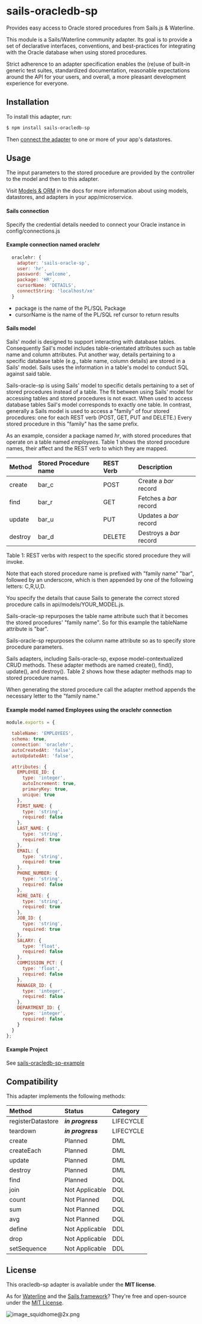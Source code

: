 # sails-oracledb-sp

Provides easy access to Oracle stored procedures from Sails.js & Waterline.

This module is a Sails/Waterline community adapter.  Its goal is to provide a set of declarative interfaces,
conventions, and best-practices for integrating with the Oracle database when using stored procedures.

Strict adherence to an adapter specification enables the (re)use of built-in generic test suites, standardized
documentation, reasonable expectations around the API for your users, and overall, a more pleasant development
experience for everyone.


## Installation

To install this adapter, run:

```sh
$ npm install sails-oracledb-sp
```

Then [connect the adapter](https://sailsjs.com/documentation/reference/configuration/sails-config-datastores)
to one or more of your app's datastores.

## Usage

The input parameters to the stored procedure are provided by the controller to the model and then to this
adapter.

Visit [Models & ORM](https://sailsjs.com/docs/concepts/models-and-orm) in the docs for more information about
using models, datastores, and adapters in your app/microservice.

#### Sails connection

Specify the credential details needed to connect your Oracle instance in config/connections.js

#### Example connection named oraclehr

```javascript
  oraclehr: {
    adapter: 'sails-oracle-sp',
    user: 'hr',
    password: 'welcome',
    package: 'HR',
    cursorName: 'DETAILS',
    connectString: 'localhost/xe'
  }
```

* package is the name of the PL/SQL Package
* cursorName is the name of the PL/SQL ref cursor to return results

#### Sails model

Sails' model is designed to support interacting with database tables. Consequently Sail's model includes
table-orientated attributes such as table name and column attributes. Put another way, details pertaining
to a specific database table (e.g., table name, column details) are stored in a Sails' model. Sails uses
the information in a table's model to conduct SQL against said table.

Sails-oracle-sp is using Sails' model to specific details pertaining to a set of stored procedures instead
of a table. The fit between using Sails' model for accessing tables and stored procedures is not exact. When
used to access database tables Sail's model corresponds to exactly one table. In contrast, generally a
Sails model is used to access a "family" of four stored procedures: one for each REST verb (POST, GET, PUT
and DELETE.) Every stored procedure in this "family" has the same prefix.

As an example, consider a package named *hr*, with stored procedures that operate on a table named
*employees*. Table 1 shows the stored procedure names, their affect and the REST verb to which they are
mapped.

| Method      | Stored Procedure name | REST Verb    | Description
|:------------|:----------------------|:-------------|:----------
| create      | bar_c                 | POST         | Create a *bar* record
| find        | bar_r                 | GET          | Fetches a *bar* record
| update      | bar_u                 | PUT          | Updates a *bar* record
| destroy     | bar_d                 | DELETE       | Destroys a *bar* record
Table 1: REST verbs with respect to the specific stored procedure they will invoke.

Note that each stored procedure name is prefixed with "family name" "bar", followed by an underscore, which
is then appended by one of the following letters: C,R,U,D.

You specify the details that cause Sails to generate the correct stored procedure calls in
api/models/YOUR_MODEL.js.

Sails-oracle-sp repurposes the table name attribute such that it becomes the stored procedures' "family name".
So for this example the tableName attribute is "bar".

Sails-oracle-sp repurposes the column name attribute so as to specify store procedure parameters.

Sails adapters, including Sails-oracle-sp, expose model-contextualized CRUD methods. These adapter methods are
named create(), find(), update(), and destroy().  Table 2 shows how these adapter methods map to stored
procedure names.

When generating the stored procedure call the adapter method appends the necessary letter to the "family name."

#### Example model named Employees using the oraclehr connection

```javascript
module.exports = {

  tableName: 'EMPLOYEES',
  schema: true,
  connection: 'oraclehr',
  autoCreatedAt: 'false',
  autoUpdatedAt: 'false',

  attributes: {
    EMPLOYEE_ID: {
      type: 'integer',
      autoIncrement: true,
      primaryKey: true,
      unique: true
    },
    FIRST_NAME: {
      type: 'string',
      required: false
    },
    LAST_NAME: {
      type: 'string',
      required: true
    },
    EMAIL: {
      type: 'string',
      required: true
    },
    PHONE_NUMBER: {
      type: 'string',
      required: false
    },
    HIRE_DATE: {
      type: 'string',
      required: true
    },
    JOB_ID: {
      type: 'string',
      required: true
    },
    SALARY: {
      type: 'float',
      required: false
    },
    COMMISSION_PCT: {
      type: 'float',
      required: false
    },
    MANAGER_ID: {
      type: 'integer',
      required: false
    },
    DEPARTMENT_ID: {
      type: 'integer',
      required: false
    }
  }
};
```

#### Example Project

See [sails-oracledb-sp-example](https://github.com/nethoncho/sails-oracledb-sp-example)

## Compatibility

This adapter implements the following methods:

| Method               | Status            | Category      |
|:---------------------|:------------------|:--------------|
| registerDatastore    | _**in progress**_ | LIFECYCLE     |
| teardown             | _**in progress**_ | LIFECYCLE     |
| create               | Planned           | DML           |
| createEach           | Planned           | DML           |
| update               | Planned           | DML           |
| destroy              | Planned           | DML           |
| find                 | Planned           | DQL           |
| join                 | Not Applicable    | DQL           |
| count                | Not Planned       | DQL           |
| sum                  | Not Planned       | DQL           |
| avg                  | Not Planned       | DQL           |
| define               | Not Applicable    | DDL           |
| drop                 | Not Applicable    | DDL           |
| setSequence          | Not Applicable    | DDL           |

## License

This oracledb-sp adapter is available under the **MIT license**.

As for [Waterline](http://waterlinejs.org) and the [Sails framework](https://sailsjs.com)?  They're free and
open-source under the [MIT License](https://sailsjs.com/license).


![image_squidhome@2x.png](http://i.imgur.com/RIvu9.png)
